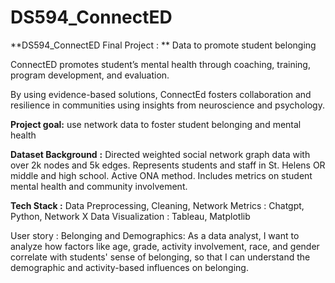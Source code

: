 # DS594_ConnectED
**DS594_ConnectED Final Project : ** Data to promote student belonging

ConnectED promotes student’s mental health through coaching, training, program development, and evaluation. 

By using evidence-based solutions, ConnectEd fosters collaboration and resilience in communities using insights from neuroscience and psychology.

**Project goal:** use network data to foster student belonging and mental health

**Dataset Background** **:** 
Directed weighted social network graph data with over 2k nodes and 5k edges. 
Represents students and staff in St. Helens OR middle and high school.
Active ONA method.
Includes metrics on student mental health and community involvement. 

**Tech Stack :**
Data Preprocessing, Cleaning, Network Metrics : Chatgpt, Python, Network X
Data Visualization : Tableau, Matplotlib

User story : Belonging and Demographics: As a data analyst, I want to analyze how factors like age, grade, activity involvement, race, and gender correlate with students' sense of belonging, so that I can understand the demographic and activity-based influences on belonging. 

